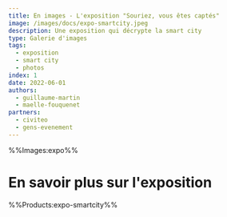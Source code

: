 ```yaml
---
title: En images - L'exposition "Souriez, vous êtes captés"
image: /images/docs/expo-smartcity.jpeg
description: Une exposition qui décrypte la smart city
type: Galerie d'images
tags:
  - exposition
  - smart city
  - photos
index: 1
date: 2022-06-01
authors:
  - guillaume-martin
  - maelle-fouquenet
partners:
  - civiteo
  - gens-evenement
--- 
```


%%Images:expo%%

# En savoir plus sur l'exposition

%%Products:expo-smartcity%%

